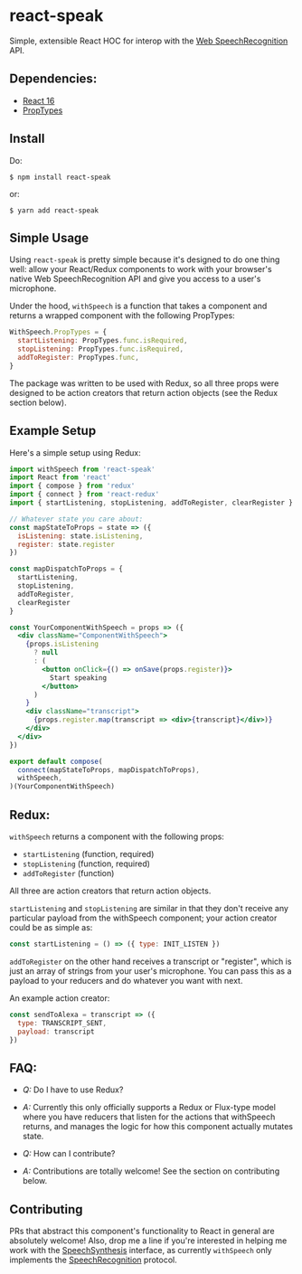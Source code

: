 # react-speak

Simple, extensible React HOC for interop with the [Web SpeechRecognition](https://w3c.github.io/speech-api/speechapi.html) API.


## Dependencies:
- [React 16](https://github.com/facebook/react)
- [PropTypes](https://github.com/facebook/prop-types)


## Install

Do:

```$ npm install react-speak```

or:

```$ yarn add react-speak```


## Simple Usage

Using `react-speak` is pretty simple because it's designed to do one thing well: allow your React/Redux components to work with your browser's native Web SpeechRecognition API and give you access to a user's microphone.

Under the hood, `withSpeech` is a function that takes a component and returns a wrapped component with the following PropTypes:

``` jsx
WithSpeech.PropTypes = {
  startListening: PropTypes.func.isRequired,
  stopListening: PropTypes.func.isRequired,
  addToRegister: PropTypes.func,
}
```

The package was written to be used with Redux, so all three props were designed to be action creators that return action objects (see the Redux section below).


## Example Setup

Here's a simple setup using Redux:

``` jsx
import withSpeech from 'react-speak'
import React from 'react'
import { compose } from 'redux'
import { connect } from 'react-redux'
import { startListening, stopListening, addToRegister, clearRegister } from '../actions/speech'

// Whatever state you care about:
const mapStateToProps = state => ({ 
  isListening: state.isListening,
  register: state.register
})

const mapDispatchToProps = {
  startListening,
  stopListening,
  addToRegister,
  clearRegister
}

const YourComponentWithSpeech = props => ({
  <div className="ComponentWithSpeech">
    {props.isListening
      ? null 
      : (
        <button onClick={() => onSave(props.register)}>
		  Start speaking
        </button>
      )
    }
    <div className="transcript">
      {props.register.map(transcript => <div>{transcript}</div>)}
    </div>
  </div>
})

export default compose(
  connect(mapStateToProps, mapDispatchToProps),
  withSpeech,
)(YourComponentWithSpeech)
```


## Redux:

`withSpeech` returns a component with the following props: 

* `startListening` (function, required)
* `stopListening` (function, required)
* `addToRegister` (function)

All three are action creators that return action objects.

`startListening` and `stopListening` are similar in that they 
don't receive any particular payload from the withSpeech
component; your action creator could be as simple as:

``` js
const startListening = () => ({ type: INIT_LISTEN })
```

`addToRegister` on the other hand receives a transcript or "register", 
which is just an array of strings from your user's microphone. You can pass 
this as a payload to your reducers and do whatever you want with next.

An example action creator:

``` js
const sendToAlexa = transcript => ({
  type: TRANSCRIPT_SENT,
  payload: transcript
})
```


## FAQ:

* _Q:_ Do I have to use Redux?
* _A:_ Currently this only officially supports a Redux or Flux-type model where you have reducers that listen for the actions that withSpeech returns, and manages the logic for how this component actually mutates state.
 
* _Q:_ How can I contribute?
* _A:_ Contributions are totally welcome! See the section on contributing below.


## Contributing

PRs that abstract this component's functionality to React in general are absolutely welcome! Also, drop me a line if you're interested in helping me work with the [SpeechSynthesis](https://w3c.github.io/speech-api/speechapi.html#tts-section) interface, as currently `withSpeech` only implements the [SpeechRecognition](https://w3c.github.io/speech-api/speechapi.html#speechreco-section) protocol.
